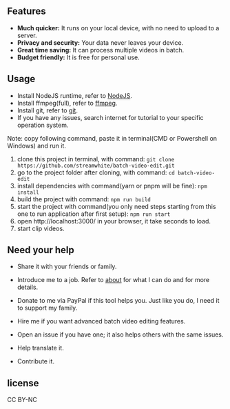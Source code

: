 ## Features

- **Much quicker:** It runs on your local device, with no need to upload to a server.
- **Privacy and security:** Your data never leaves your device.
- **Great time saving:** It can process multiple videos in batch.
- **Budget friendly:** It is free for personal use.

## Usage

- Install NodeJS runtime, refer to [NodeJS](https://nodejs.org/en/download/prebuilt-installer).
- Install ffmpeg(full), refer to [ffmpeg](https://www.ffmpeg.org/download.html).
- Install git, refer to [git](https://git-scm.com/downloads).
- If you have any issues, search internet for tutorial to your specific operation system.

Note: copy following command, paste it in terminal(CMD or Powershell on Windows) and run it.

1. clone this project in terminal, with command:
   `git clone https://github.com/streamwhite/batch-video-edit.git`
2. go to the project folder after cloning, with command:
   `cd batch-video-edit`
3. install dependencies with command(yarn or pnpm will be fine):
   `npm install`
4. build the project with command:
   `npm run build`
5. start the project with command(you only need steps starting from this one to run application after first setup):
   `npm run start`
6. open http://localhost:3000/ in your browser, it take seconds to load.
7. start clip videos.

## Need your help

- Share it with your friends or family.

- Introduce me to a job. Refer to [about](https://me.orangeredcurve.com/) for what I can do and for more details.

- Donate to me via PayPal if this tool helps you. Just like you do, I need it to support my family.

- Hire me if you want advanced batch video editing features.

- Open an issue if you have one; it also helps others with the same issues.

- Help translate it.

- Contribute it.

## license

CC BY-NC
